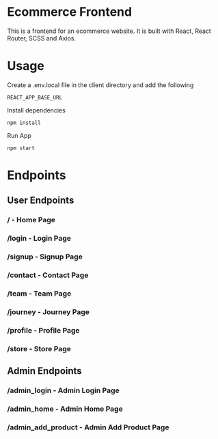# Ecommerce Frontend
This is a frontend for an ecommerce website. It is built with React, React Router, SCSS and Axios.


# Usage
Create a .env.local file in the client directory and add the following

```
REACT_APP_BASE_URL
```

Install dependencies

```
npm install
```

Run App

```
npm start
```

# Endpoints

## User Endpoints
### / - Home Page
### /login - Login Page
### /signup - Signup Page
### /contact - Contact Page
### /team - Team Page
### /journey - Journey Page
### /profile - Profile Page
### /store - Store Page


## Admin Endpoints
### /admin_login - Admin Login Page
### /admin_home - Admin Home Page
### /admin_add_product - Admin Add Product Page
